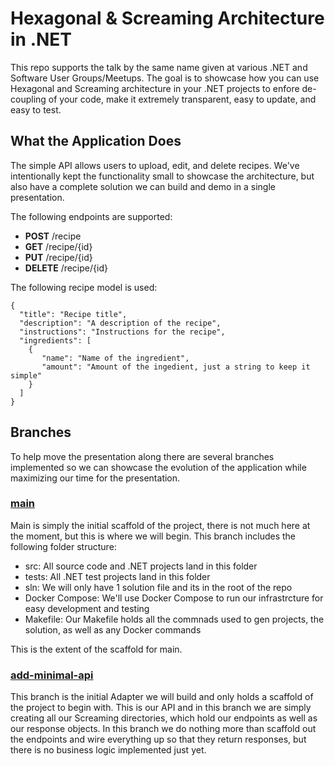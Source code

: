 # Hexagonal & Screaming Architecture in .NET
This repo supports the talk by the same name given at various .NET and Software User Groups/Meetups. The goal is to showcase how you can use Hexagonal and Screaming architecture in your .NET projects to enfore de-coupling of your code, make it extremely transparent, easy to update, and easy to test.

## What the Application Does
The simple API allows users to upload, edit, and delete recipes. We've intentionally kept the functionality small to showcase the architecture, but also have a complete solution we can build and demo in a single presentation.

The following endpoints are supported:
- __POST__ /recipe
- __GET__ /recipe/{id}
- __PUT__ /recipe/{id}
- __DELETE__ /recipe/{id}

The following recipe model is used:
```
{
  "title": "Recipe title",
  "description": "A description of the recipe",
  "instructions": "Instructions for the recipe",
  "ingredients": [
    {
       "name": "Name of the ingredient",
       "amount": "Amount of the ingedient, just a string to keep it simple"
    }
  ]
}
```

## Branches
To help move the presentation along there are several branches implemented so we can showcase the evolution of the application while maximizing our time for the presentation.

### [main](https://github.com/atkinsonbg/hexagonal-screaming-architecture-dotnet)
Main is simply the initial scaffold of the project, there is not much here at the moment, but this is where we will begin. This branch includes the following folder structure:
- src: All source code and .NET projects land in this folder
- tests: All .NET test projects land in this folder
- sln: We will only have 1 solution file and its in the root of the repo
- Docker Compose: We'll use Docker Compose to run our infrastrcture for easy development and testing
- Makefile: Our Makefile holds all the commnads used to gen projects, the solution, as well as any Docker commands

This is the extent of the scaffold for main.

### [add-minimal-api](https://github.com/atkinsonbg/hexagonal-screaming-architecture-dotnet/tree/add-minimal-api)
This branch is the initial Adapter we will build and only holds a scaffold of the project to begin with. This is our API
and in this branch we are simply creating all our Screaming directories, which hold our endpoints as well as our
response objects. In this branch we do nothing more than scaffold out the endpoints and wire everything up so that
they return responses, but there is no business logic implemented just yet.
